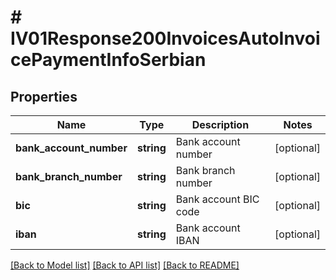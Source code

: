 # # IV01Response200InvoicesAutoInvoicePaymentInfoSerbian

## Properties

Name | Type | Description | Notes
------------ | ------------- | ------------- | -------------
**bank_account_number** | **string** | Bank account number | [optional]
**bank_branch_number** | **string** | Bank branch number | [optional]
**bic** | **string** | Bank account BIC code | [optional]
**iban** | **string** | Bank account IBAN | [optional]

[[Back to Model list]](../../README.md#models) [[Back to API list]](../../README.md#endpoints) [[Back to README]](../../README.md)
